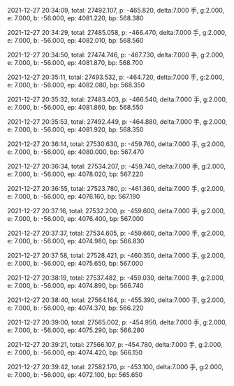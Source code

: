 2021-12-27 20:34:09, total: 27492.107, p: -465.820, delta:7.000 手, g:2.000, e: 7.000, b: -56.000, ep: 4081.220, bp: 568.380

2021-12-27 20:34:29, total: 27485.058, p: -466.470, delta:7.000 手, g:2.000, e: 7.000, b: -56.000, ep: 4082.010, bp: 568.560

2021-12-27 20:34:50, total: 27474.746, p: -467.730, delta:7.000 手, g:2.000, e: 7.000, b: -56.000, ep: 4081.870, bp: 568.700

2021-12-27 20:35:11, total: 27493.532, p: -464.720, delta:7.000 手, g:2.000, e: 7.000, b: -56.000, ep: 4082.080, bp: 568.350

2021-12-27 20:35:32, total: 27483.403, p: -466.540, delta:7.000 手, g:2.000, e: 7.000, b: -56.000, ep: 4081.860, bp: 568.550

2021-12-27 20:35:53, total: 27492.449, p: -464.880, delta:7.000 手, g:2.000, e: 7.000, b: -56.000, ep: 4081.920, bp: 568.350

2021-12-27 20:36:14, total: 27530.630, p: -459.760, delta:7.000 手, g:2.000, e: 7.000, b: -56.000, ep: 4080.000, bp: 567.470

2021-12-27 20:36:34, total: 27534.207, p: -459.740, delta:7.000 手, g:2.000, e: 7.000, b: -56.000, ep: 4078.020, bp: 567.220

2021-12-27 20:36:55, total: 27523.780, p: -461.360, delta:7.000 手, g:2.000, e: 7.000, b: -56.000, ep: 4076.160, bp: 567.190

2021-12-27 20:37:16, total: 27532.200, p: -459.600, delta:7.000 手, g:2.000, e: 7.000, b: -56.000, ep: 4076.400, bp: 567.000

2021-12-27 20:37:37, total: 27534.605, p: -459.660, delta:7.000 手, g:2.000, e: 7.000, b: -56.000, ep: 4074.980, bp: 566.830

2021-12-27 20:37:58, total: 27528.421, p: -460.350, delta:7.000 手, g:2.000, e: 7.000, b: -56.000, ep: 4075.650, bp: 567.000

2021-12-27 20:38:19, total: 27537.482, p: -459.030, delta:7.000 手, g:2.000, e: 7.000, b: -56.000, ep: 4074.890, bp: 566.740

2021-12-27 20:38:40, total: 27564.164, p: -455.390, delta:7.000 手, g:2.000, e: 7.000, b: -56.000, ep: 4074.370, bp: 566.220

2021-12-27 20:39:00, total: 27565.002, p: -454.950, delta:7.000 手, g:2.000, e: 7.000, b: -56.000, ep: 4075.290, bp: 566.280

2021-12-27 20:39:21, total: 27566.107, p: -454.780, delta:7.000 手, g:2.000, e: 7.000, b: -56.000, ep: 4074.420, bp: 566.150

2021-12-27 20:39:42, total: 27582.170, p: -453.100, delta:7.000 手, g:2.000, e: 7.000, b: -56.000, ep: 4072.100, bp: 565.650